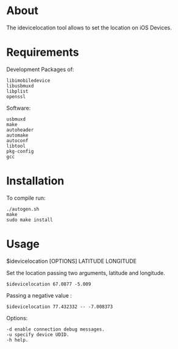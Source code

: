 About
=====
The idevicelocation tool allows to set the location on iOS Devices.

Requirements
============

Development Packages of:

	libimobiledevice
	libusbmuxd
	libplist
	openssl

Software:

	usbmuxd
	make
	autoheader
	automake
	autoconf
	libtool
	pkg-config
	gcc

Installation
============

To compile run:

	./autogen.sh
	make
	sudo make install

Usage
=====

$idevicelocation [OPTIONS] LATITUDE LONGITUDE
 
Set the location passing two arguments, latitude and longitude.

	$idevicelocation 67.0877 -5.009 

Passing a negative value :

	$idevicelocation 77.432332 -- -7.008373

Options:

	-d enable connection debug messages.
	-u specify device UDID.
	-h help.

